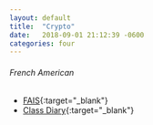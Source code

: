 ```yaml
---
layout: default
title:  "Crypto"
date:   2018-09-01 21:12:39 -0600
categories: four
---
```

###### French American
*   [FAIS](https://www.frenchamericansf.org){:target="_blank"}
*   [Class Diary](https://frenchamericansf.learning.powerschool.com/u/rgrignani/portal){:target="_blank"}

